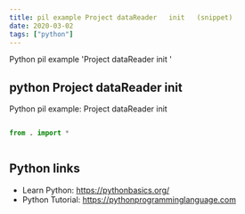 ```yaml
---
title: pil example Project dataReader   init   (snippet)
date: 2020-03-02
tags: ["python"]
---
```

Python pil example 'Project dataReader   init  '


## python Project dataReader   init  

Python pil example: Project dataReader   init  

```python

from . import *



```

## Python links

- Learn Python: https://pythonbasics.org/
- Python Tutorial: https://pythonprogramminglanguage.com
